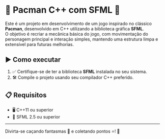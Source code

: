 # 👻 Pacman C++ com SFML 👾

Este é um projeto em desenvolvimento de um jogo inspirado no clássico **Pacman**, desenvolvido em C++ utilizando a biblioteca gráfica **SFML**.  
O objetivo é recriar a mecânica básica do jogo, com movimentação do personagem principal e interação simples, mantendo uma estrutura limpa e extensível para futuras melhorias.

## ▶️ Como executar

1. ✅ Certifique-se de ter a biblioteca **SFML** instalada no seu sistema.  
2. 🛠️ Compile o projeto usando seu compilador C++ preferido.  

## 📋 Requisitos

- 🖥️ C++11 ou superior  
- 🎨 SFML 2.5 ou superior  

---

Divirta-se caçando fantasmas 👻 e coletando pontos ⭐! 🚀
